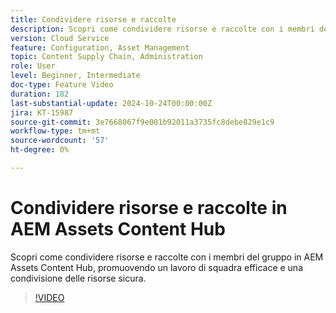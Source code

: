 ```yaml
---
title: Condividere risorse e raccolte
description: Scopri come condividere risorse e raccolte con i membri del gruppo in AEM Assets Content Hub, promuovendo un lavoro di squadra efficace e una condivisione delle risorse sicura.
version: Cloud Service
feature: Configuration, Asset Management
topic: Content Supply Chain, Administration
role: User
level: Beginner, Intermediate
doc-type: Feature Video
duration: 182
last-substantial-update: 2024-10-24T00:00:00Z
jira: KT-15987
source-git-commit: 3e7668067f9e001b92011a3735fc8debe829e1c9
workflow-type: tm+mt
source-wordcount: '57'
ht-degree: 0%

---
```



# Condividere risorse e raccolte in AEM Assets Content Hub

Scopri come condividere risorse e raccolte con i membri del gruppo in AEM Assets Content Hub, promuovendo un lavoro di squadra efficace e una condivisione delle risorse sicura.

>[!VIDEO](https://video.tv.adobe.com/v/3435685/?learn=on)
